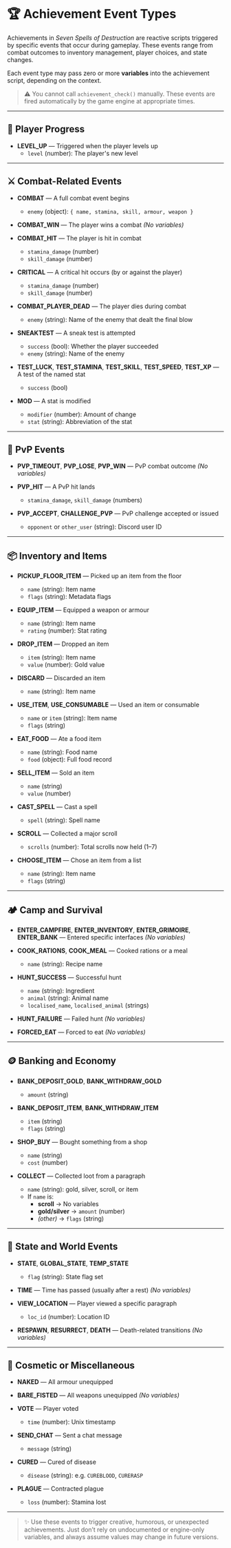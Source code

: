 # 🏆 Achievement Event Types

Achievements in *Seven Spells of Destruction* are reactive scripts triggered by specific events that occur during gameplay. These events range from combat outcomes to inventory management, player choices, and state changes.

Each event type may pass zero or more **variables** into the achievement script, depending on the context.

> ⚠️ You cannot call `achievement_check()` manually. These events are fired automatically by the game engine at appropriate times.

---

## 🎯 Player Progress

- **LEVEL_UP** — Triggered when the player levels up
  - `level` (number): The player's new level

---

## ⚔️ Combat-Related Events

- **COMBAT** — A full combat event begins
  - `enemy` (object): `{ name, stamina, skill, armour, weapon }`

- **COMBAT_WIN** — The player wins a combat
  *(No variables)*

- **COMBAT_HIT** — The player is hit in combat
  - `stamina_damage` (number)
  - `skill_damage` (number)

- **CRITICAL** — A critical hit occurs (by or against the player)
  - `stamina_damage` (number)
  - `skill_damage` (number)

- **COMBAT_PLAYER_DEAD** — The player dies during combat
  - `enemy` (string): Name of the enemy that dealt the final blow

- **SNEAKTEST** — A sneak test is attempted
  - `success` (bool): Whether the player succeeded
  - `enemy` (string): Name of the enemy

- **TEST_LUCK**, **TEST_STAMINA**, **TEST_SKILL**, **TEST_SPEED**, **TEST_XP** — A test of the named stat
  - `success` (bool)

- **MOD** — A stat is modified
  - `modifier` (number): Amount of change
  - `stat` (string): Abbreviation of the stat

---

## 🧍 PvP Events

- **PVP_TIMEOUT**, **PVP_LOSE**, **PVP_WIN** — PvP combat outcome
  *(No variables)*

- **PVP_HIT** — A PvP hit lands
  - `stamina_damage`, `skill_damage` (numbers)

- **PVP_ACCEPT**, **CHALLENGE_PVP** — PvP challenge accepted or issued
  - `opponent` or `other_user` (string): Discord user ID

---

## 📦 Inventory and Items

- **PICKUP_FLOOR_ITEM** — Picked up an item from the floor
  - `name` (string): Item name
  - `flags` (string): Metadata flags

- **EQUIP_ITEM** — Equipped a weapon or armour
  - `name` (string): Item name
  - `rating` (number): Stat rating

- **DROP_ITEM** — Dropped an item
  - `item` (string): Item name
  - `value` (number): Gold value

- **DISCARD** — Discarded an item
  - `name` (string): Item name

- **USE_ITEM**, **USE_CONSUMABLE** — Used an item or consumable
  - `name` or `item` (string): Item name
  - `flags` (string)

- **EAT_FOOD** — Ate a food item
  - `name` (string): Food name
  - `food` (object): Full food record

- **SELL_ITEM** — Sold an item
  - `name` (string)
  - `value` (number)

- **CAST_SPELL** — Cast a spell
  - `spell` (string): Spell name

- **SCROLL** — Collected a major scroll
  - `scrolls` (number): Total scrolls now held (1–7)

- **CHOOSE_ITEM** — Chose an item from a list
  - `name` (string): Item name
  - `flags` (string)

---

## 🏕️ Camp and Survival

- **ENTER_CAMPFIRE**, **ENTER_INVENTORY**, **ENTER_GRIMOIRE**, **ENTER_BANK** — Entered specific interfaces
  *(No variables)*

- **COOK_RATIONS**, **COOK_MEAL** — Cooked rations or a meal
  - `name` (string): Recipe name

- **HUNT_SUCCESS** — Successful hunt
  - `name` (string): Ingredient
  - `animal` (string): Animal name
  - `localised_name`, `localised_animal` (strings)

- **HUNT_FAILURE** — Failed hunt
  *(No variables)*

- **FORCED_EAT** — Forced to eat
  *(No variables)*

---

## 🪙 Banking and Economy

- **BANK_DEPOSIT_GOLD**, **BANK_WITHDRAW_GOLD**
  - `amount` (string)

- **BANK_DEPOSIT_ITEM**, **BANK_WITHDRAW_ITEM**
  - `item` (string)
  - `flags` (string)

- **SHOP_BUY** — Bought something from a shop
  - `name` (string)
  - `cost` (number)

- **COLLECT** — Collected loot from a paragraph
  - `name` (string): gold, silver, scroll, or item
  - If `name` is:
    - **scroll** → No variables
    - **gold/silver** → `amount` (number)
    - *(other)* → `flags` (string)

---

## 📜 State and World Events

- **STATE**, **GLOBAL_STATE**, **TEMP_STATE**
  - `flag` (string): State flag set

- **TIME** — Time has passed (usually after a rest)
  *(No variables)*

- **VIEW_LOCATION** — Player viewed a specific paragraph
  - `loc_id` (number): Location ID

- **RESPAWN**, **RESURRECT**, **DEATH** — Death-related transitions
  *(No variables)*

---

## 🧼 Cosmetic or Miscellaneous

- **NAKED** — All armour unequipped
- **BARE_FISTED** — All weapons unequipped
  *(No variables)*

- **VOTE** — Player voted
  - `time` (number): Unix timestamp

- **SEND_CHAT** — Sent a chat message
  - `message` (string)

- **CURED** — Cured of disease
  - `disease` (string): e.g. `CUREBLOOD`, `CURERASP`

- **PLAGUE** — Contracted plague
  - `loss` (number): Stamina lost

---

> ✨ Use these events to trigger creative, humorous, or unexpected achievements. Just don’t rely on undocumented or engine-only variables, and always assume values may change in future versions.

